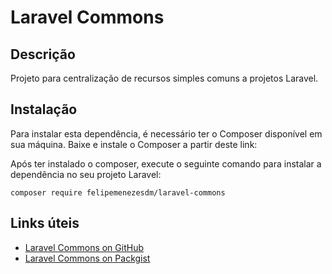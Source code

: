 # Laravel Commons

## Descrição
Projeto para centralização de recursos simples comuns a projetos Laravel.

## Instalação
Para instalar esta dependência, é necessário ter o Composer disponível em sua máquina. Baixe e instale o Composer a partir deste link:

Após ter instalado o composer, execute o seguinte comando para instalar a dependência no seu projeto Laravel:

```
composer require felipemenezesdm/laravel-commons
```

## Links úteis

- [Laravel Commons on GitHub](https://github.com/FelipeMenezesDM/laravel-commons)
- [Laravel Commons on Packgist](https://packagist.org/packages/felipemenezesdm/laravel-commons)
